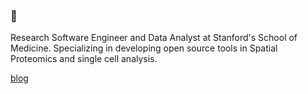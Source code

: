 ### 👋

<!--
**srivarra/srivarra** is a ✨ _special_ ✨ repository because its `README.md` (this file) appears on your GitHub profile.
-->

Research Software Engineer and Data Analyst at Stanford's School of Medicine. Specializing in developing open source tools in Spatial Proteomics and single cell analysis.

[blog][srivarra-dev]

[srivarra-dev]: https://www.srivarra.dev/
